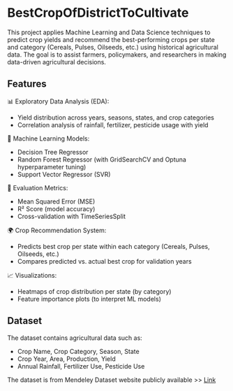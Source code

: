 # BestCropOfDistrictToCultivate
This project applies Machine Learning and Data Science techniques to predict crop yields and recommend the best-performing crops per state and category (Cereals, Pulses, Oilseeds, etc.) using historical agricultural data. The goal is to assist farmers, policymakers, and researchers in making data-driven agricultural decisions.

## Features

📊 Exploratory Data Analysis (EDA):
- Yield distribution across years, seasons, states, and crop categories
- Correlation analysis of rainfall, fertilizer, pesticide usage with yield

🤖 Machine Learning Models:
- Decision Tree Regressor
- Random Forest Regressor (with GridSearchCV and Optuna hyperparameter tuning)
- Support Vector Regressor (SVR)

🧪 Evaluation Metrics:
- Mean Squared Error (MSE)
- R² Score (model accuracy)
- Cross-validation with TimeSeriesSplit

🌍 Crop Recommendation System:
- Predicts best crop per state within each category (Cereals, Pulses, Oilseeds, etc.)
- Compares predicted vs. actual best crop for validation years

📈 Visualizations:
- Heatmaps of crop distribution per state (by category)
- Feature importance plots (to interpret ML models)


## Dataset
The dataset contains agricultural data such as:
- Crop Name, Crop Category, Season, State
- Crop Year, Area, Production, Yield
- Annual Rainfall, Fertilizer Use, Pesticide Use

The dataset is from Mendeley Dataset website publicly available >> [Link](https://data.mendeley.com/datasets/ncw2vbcgnk/2) 

